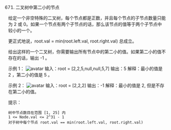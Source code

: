 671. 二叉树中第二小的节点

给定一个非空特殊的二叉树，每个节点都是正数，并且每个节点的子节点数量只能为 2 或 0。如果一个节点有两个子节点的话，那么该节点的值等于两个子节点中较小的一个。

更正式地说，root.val = min(root.left.val, root.right.val) 总成立。

给出这样的一个二叉树，你需要输出所有节点中的第二小的值。如果第二小的值不存在的话，输出 -1 。

 

示例 1：
![avatar](https://assets.leetcode.com/uploads/2020/10/15/smbt1.jpg)
输入：root = [2,2,5,null,null,5,7]
输出：5
解释：最小的值是 2 ，第二小的值是 5 。

示例 2：
![avatar](https://assets.leetcode.com/uploads/2020/10/15/smbt2.jpg)
输入：root = [2,2,2]
输出：-1
解释：最小的值是 2, 但是不存在第二小的值。

 

提示：

    树中节点数目在范围 [1, 25] 内
    1 <= Node.val <= 2^31 - 1
    对于树中每个节点 root.val == min(root.left.val, root.right.val)


